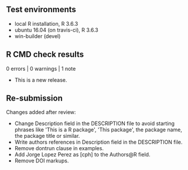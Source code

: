 ## Test environments
* local R installation, R 3.6.3
* ubuntu 16.04 (on travis-ci), R 3.6.3
* win-builder (devel)

## R CMD check results

0 errors | 0 warnings | 1 note

* This is a new release.

## Re-submission

Changes added after review:

- Change Description field in the DESCRIPTION file to avoid starting phrases like 'This is a R package', 'This package', the package name, the package title or similar.
- Write authors references in Description field in the DESCRIPTION file.
- Remove dontrun clause in examples.
- Add Jorge Lopez Perez as [cph] to the Authors@R field.
- Remove DOI markups.
